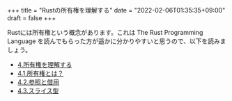 +++
title = "Rustの所有権を理解する"
date = "2022-02-06T01:35:35+09:00"
draft = false
+++

Rustには所有権という概念があります。これは The Rust Programming Language を読んでもらった方が遥かに分かりやすいと思うので、以下を読みましょう。

- [4.所有権を理解する](https://doc.rust-jp.rs/book-ja/ch04-00-understanding-ownership.html)
- [4.1.所有権とは？](https://doc.rust-jp.rs/book-ja/ch04-01-what-is-ownership.html)
- [4.2.参照と借用](https://doc.rust-jp.rs/book-ja/ch04-02-references-and-borrowing.html)
- [4.3.スライス型](https://doc.rust-jp.rs/book-ja/ch04-03-slices.html)
